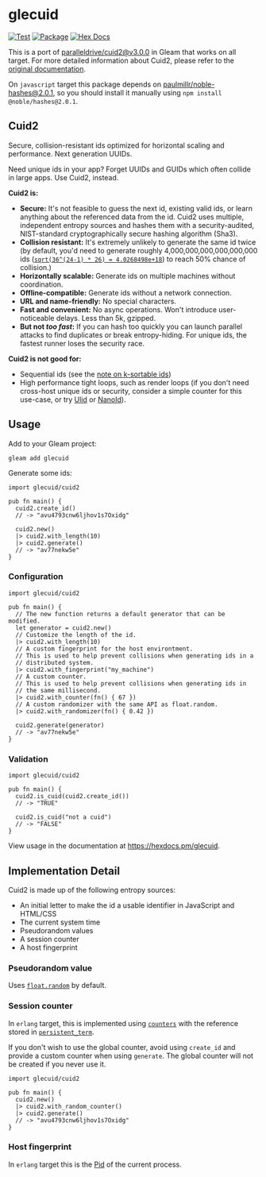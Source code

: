 # glecuid

[![Test](https://github.com/ilhamft/glecuid/actions/workflows/test.yml/badge.svg)](https://github.com/ilhamft/glecuid/actions/workflows/test.yml)
[![Package](https://img.shields.io/hexpm/v/glecuid)](https://hex.pm/packages/glecuid)
[![Hex Docs](https://img.shields.io/badge/hex-docs-ffaff3)](https://hexdocs.pm/glecuid/)

This is a port of [paralleldrive/cuid2@v3.0.0](https://github.com/paralleldrive/cuid2/tree/v3.0.0) in Gleam that works on all target.
For more detailed information about Cuid2, please refer to the [original documentation](https://github.com/paralleldrive/cuid2/blob/v3.0.0/README.md).

On `javascript` target this package depends on [paulmillr/noble-hashes@2.0.1](https://github.com/paulmillr/noble-hashes/tree/2.0.1), so you should install it manually using `npm install @noble/hashes@2.0.1`.

## Cuid2

Secure, collision-resistant ids optimized for horizontal scaling and performance. Next generation UUIDs.

Need unique ids in your app? Forget UUIDs and GUIDs which often collide in large apps. Use Cuid2, instead.

**Cuid2 is:**

- **Secure:** It's not feasible to guess the next id, existing valid ids, or learn anything about the referenced data from the id. Cuid2 uses multiple, independent entropy sources and hashes them with a security-audited, NIST-standard cryptographically secure hashing algorithm (Sha3).
- **Collision resistant:** It's extremely unlikely to generate the same id twice (by default, you'd need to generate roughly 4,000,000,000,000,000,000 ids ([`sqrt(36^(24-1) * 26) = 4.0268498e+18`](https://en.wikipedia.org/wiki/Birthday_problem#Square_approximation)) to reach 50% chance of collision.)
- **Horizontally scalable:** Generate ids on multiple machines without coordination.
- **Offline-compatible:** Generate ids without a network connection.
- **URL and name-friendly:** No special characters.
- **Fast and convenient:** No async operations. Won't introduce user-noticeable delays. Less than 5k, gzipped.
- **But not _too fast_:** If you can hash too quickly you can launch parallel attacks to find duplicates or break entropy-hiding. For unique ids, the fastest runner loses the security race.

**Cuid2 is not good for:**

- Sequential ids (see the [note on k-sortable ids](https://github.com/paralleldrive/cuid2#note-on-k-sortablesequentialmonotonically-increasing-ids))
- High performance tight loops, such as render loops (if you don't need cross-host unique ids or security, consider a simple counter for this use-case, or try [Ulid](https://github.com/ulid/javascript) or [NanoId](https://github.com/ai/nanoid)).

## Usage

Add to your Gleam project:

```
gleam add glecuid
```

Generate some ids:

```gleam
import glecuid/cuid2

pub fn main() {
  cuid2.create_id()
  // -> "avu4793cnw6ljhov1s7Oxidg"

  cuid2.new()
  |> cuid2.with_length(10)
  |> cuid2.generate()
  // -> "av77nekw5e"
}
```

### Configuration

```gleam
import glecuid/cuid2

pub fn main() {
  // The new function returns a default generator that can be modified.
  let generator = cuid2.new()
  // Customize the length of the id.
  |> cuid2.with_length(10)
  // A custom fingerprint for the host environtment.
  // This is used to help prevent collisions when generating ids in a
  // distributed system.
  |> cuid2.with_fingerprint("my_machine")
  // A custom counter.
  // This is used to help prevent collisions when generating ids in
  // the same millisecond.
  |> cuid2.with_counter(fn() { 67 })
  // A custom randomizer with the same API as float.random.
  |> cuid2.with_randomizer(fn() { 0.42 })

  cuid2.generate(generator)
  // -> "av77nekw5e"
}
```

### Validation

```gleam
import glecuid/cuid2

pub fn main() {
  cuid2.is_cuid(cuid2.create_id())
  // -> "TRUE"

  cuid2.is_cuid("not a cuid")
  // -> "FALSE"
}
```

View usage in the documentation at <https://hexdocs.pm/glecuid>.

## Implementation Detail

Cuid2 is made up of the following entropy sources:

- An initial letter to make the id a usable identifier in JavaScript and HTML/CSS
- The current system time
- Pseudorandom values
- A session counter
- A host fingerprint

### Pseudorandom value

Uses [`float.random`](https://hexdocs.pm/gleam_stdlib/gleam/float.html#random) by default.

### Session counter

In `erlang` target, this is implemented using [`counters`](https://www.erlang.org/doc/apps/erts/counters.html) with the reference stored in [`persistent_term`](https://www.erlang.org/doc/apps/erts/persistent_term.html).

If you don't wish to use the global counter, avoid using `create_id` and provide a custom counter when using `generate`. The global counter will not be created if you never use it.

```gleam
import glecuid/cuid2

pub fn main() {
  cuid2.new()
  |> cuid2.with_random_counter()
  |> cuid2.generate()
  // -> "avu4793cnw6ljhov1s7Oxidg"
}
```

### Host fingerprint

In `erlang` target this is the [Pid](https://hexdocs.pm/gleam_erlang/gleam/erlang/process.html#Pid) of the current process.
